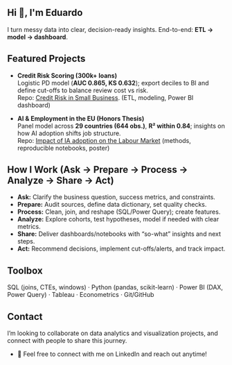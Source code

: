 ## Hi 👋, I'm Eduardo
I turn messy data into clear, decision-ready insights. End-to-end: **ETL → model → dashboard**.

## Featured Projects
- **Credit Risk Scoring (300k+ loans)**  
  Logistic PD model (**AUC 0.865, KS 0.632**); export deciles to BI and define cut-offs to balance review cost vs risk.  
  Repo: [Credit Risk in Small Business](https://github.com/eduardo-fd/Small-Business-Credit-Risk). (ETL, modeling, Power BI dashboard)

- **AI & Employment in the EU (Honors Thesis)**  
  Panel model across **29 countries (644 obs.)**, **R² within 0.84**; insights on how AI adoption shifts job structure.  
  Repo: [Impact of IA adoption on the Labour Market](https://github.com/eduardo-fd/AI-Adoption-Employment-EU) (methods, reproducible notebooks, poster)

## How I Work (Ask → Prepare → Process → Analyze → Share → Act)
- **Ask:** Clarify the business question, success metrics, and constraints.  
- **Prepare:** Audit sources, define data dictionary, set quality checks.  
- **Process:** Clean, join, and reshape (SQL/Power Query); create features.  
- **Analyze:** Explore cohorts, test hypotheses, model if needed with clear metrics.  
- **Share:** Deliver dashboards/notebooks with “so-what” insights and next steps.  
- **Act:** Recommend decisions, implement cut-offs/alerts, and track impact.

## Toolbox
SQL (joins, CTEs, windows) · Python (pandas, scikit-learn) · Power BI (DAX, Power Query) · Tableau · Econometrics · Git/GitHub

## Contact
I’m looking to collaborate on data analytics and visualization projects, and connect with people to share this journey.
  - 💬 Feel free to connect with me on LinkedIn and reach out anytime!
